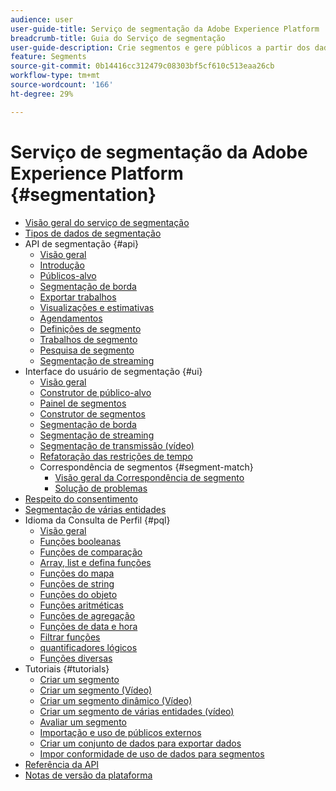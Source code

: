 ```yaml
---
audience: user
user-guide-title: Serviço de segmentação da Adobe Experience Platform
breadcrumb-title: Guia do Serviço de segmentação
user-guide-description: Crie segmentos e gere públicos a partir dos dados do Real-time Customer Profile.
feature: Segments
source-git-commit: 0b14416cc312479c08303bf5cf610c513eaa26cb
workflow-type: tm+mt
source-wordcount: '166'
ht-degree: 29%

---
```



# Serviço de segmentação da Adobe Experience Platform {#segmentation}

- [Visão geral do serviço de segmentação](home.md)
- [Tipos de dados de segmentação](data-types.md)
- API de segmentação {#api}
   - [Visão geral](api/overview.md)
   - [Introdução](api/getting-started.md)
   - [Públicos-alvo](api/audiences.md)
   - [Segmentação de borda](api/edge-segmentation.md)
   - [Exportar trabalhos](api/export-jobs.md)
   - [Visualizações e estimativas](api/previews-and-estimates.md)
   - [Agendamentos](api/schedules.md)
   - [Definições de segmento](api/segment-definitions.md)
   - [Trabalhos de segmento](api/segment-jobs.md)
   - [Pesquisa de segmento](api/segment-search.md)
   - [Segmentação de streaming](api/streaming-segmentation.md)
- Interface do usuário de segmentação {#ui}
   - [Visão geral](ui/overview.md)
   - [Construtor de público-alvo](ui/audience-builder.md)
   - [Painel de segmentos](ui/segment-dashboard.md)
   - [Construtor de segmentos](ui/segment-builder.md)
   - [Segmentação de borda](ui/edge-segmentation.md)
   - [Segmentação de streaming](ui/streaming-segmentation.md)
   - [Segmentação de transmissão (vídeo)](video/streaming-segmentation-overview.md)
   - [Refatoração das restrições de tempo](ui/segment-refactoring.md)
   - Correspondência de segmentos {#segment-match}
      - [Visão geral da Correspondência de segmento](ui/segment-match/overview.md)
      - [Solução de problemas](ui/segment-match/troubleshooting.md)
- [Respeito do consentimento](consents.md)
- [Segmentação de várias entidades](multi-entity-segmentation.md)
- Idioma da Consulta de Perfil {#pql}
   - [Visão geral](pql/overview.md)
   - [Funções booleanas](pql/boolean-functions.md)
   - [Funções de comparação](pql/comparison-functions.md)
   - [Array, list e defina funções](pql/array-functions.md)
   - [Funções do mapa](pql/map-functions.md)
   - [Funções de string](pql/string-functions.md)
   - [Funções do objeto](pql/object-functions.md)
   - [Funções aritméticas](pql/arithmetic-functions.md)
   - [Funções de agregação](pql/aggregation-functions.md)
   - [Funções de data e hora](pql/datetime-functions.md)
   - [Filtrar funções](pql/filter-functions.md)
   - [quantificadores lógicos](pql/logical-quantifiers.md)
   - [Funções diversas](pql/misc-functions.md)
- Tutoriais {#tutorials}
   - [Criar um segmento](tutorials/create-a-segment.md)
   - [Criar um segmento (Vídeo)](video/create-segment.md)
   - [Criar um segmento dinâmico (Vídeo)](video/create-a-dynamic-segment.md)
   - [Criar um segmento de várias entidades (vídeo)](video/create-multi-entity-segments.md)
   - [Avaliar um segmento](tutorials/evaluate-a-segment.md)
   - [Importação e uso de públicos externos](tutorials/using-external-audiences.md)
   - [Criar um conjunto de dados para exportar dados](tutorials/create-dataset-export-segment.md)
   - [Impor conformidade de uso de dados para segmentos](tutorials/governance.md)
- [Referência da API](https://www.adobe.io/experience-platform-apis/references/segmentation/)
- [Notas de versão da plataforma](https://www.adobe.com/go/platform-release-notes-en)